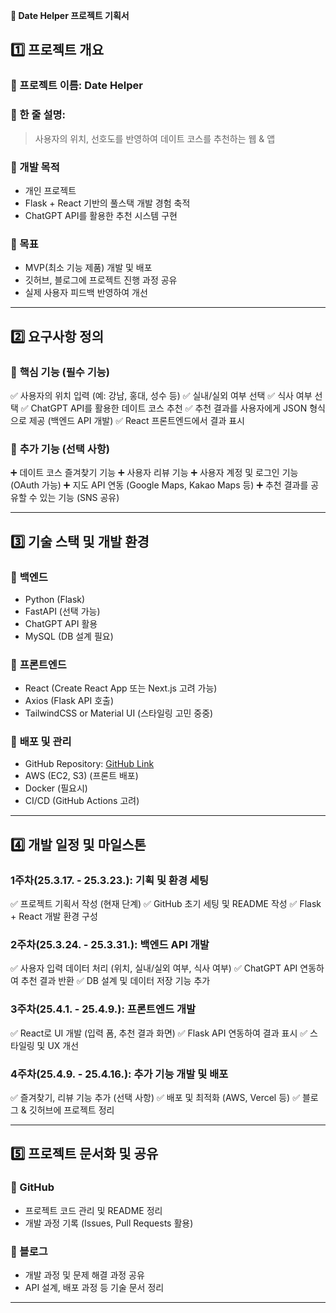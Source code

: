 **📌 Date Helper 프로젝트 기획서**

## 1️⃣ 프로젝트 개요
### 🔹 프로젝트 이름: **Date Helper**
### 🔹 한 줄 설명:
> 사용자의 위치, 선호도를 반영하여 데이트 코스를 추천하는 웹 & 앱

### 🔹 개발 목적
- 개인 프로젝트
- Flask + React 기반의 풀스택 개발 경험 축적
- ChatGPT API를 활용한 추천 시스템 구현

### 🔹 목표
- MVP(최소 기능 제품) 개발 및 배포
- 깃허브, 블로그에 프로젝트 진행 과정 공유
- 실제 사용자 피드백 반영하여 개선

---

## 2️⃣ 요구사항 정의
### 🔹 **핵심 기능** (필수 기능)
✅ 사용자의 위치 입력 (예: 강남, 홍대, 성수 등)
✅ 실내/실외 여부 선택
✅ 식사 여부 선택
✅ ChatGPT API를 활용한 데이트 코스 추천
✅ 추천 결과를 사용자에게 JSON 형식으로 제공 (백엔드 API 개발)
✅ React 프론트엔드에서 결과 표시

### 🔹 **추가 기능** (선택 사항)
➕ 데이트 코스 즐겨찾기 기능
➕ 사용자 리뷰 기능
➕ 사용자 계정 및 로그인 기능 (OAuth 가능)
➕ 지도 API 연동 (Google Maps, Kakao Maps 등)
➕ 추천 결과를 공유할 수 있는 기능 (SNS 공유)

---

## 3️⃣ 기술 스택 및 개발 환경
### 🔹 **백엔드**
- Python (Flask)
- FastAPI (선택 가능)
- ChatGPT API 활용
- MySQL (DB 설계 필요)

### 🔹 **프론트엔드**
- React (Create React App 또는 Next.js 고려 가능)
- Axios (Flask API 호출)
- TailwindCSS or Material UI (스타일링 고민 중중)

### 🔹 **배포 및 관리**
- GitHub Repository: [GitHub Link](https://github.com/Peter-Park95/date_helper)
- AWS (EC2, S3) (프론트 배포)
- Docker (필요시)
- CI/CD (GitHub Actions 고려)

---

## 4️⃣ 개발 일정 및 마일스톤
### **1주차(25.3.17. - 25.3.23.): 기획 및 환경 세팅**
✅ 프로젝트 기획서 작성 (현재 단계)
✅ GitHub 초기 세팅 및 README 작성
✅ Flask + React 개발 환경 구성

### **2주차(25.3.24. - 25.3.31.): 백엔드 API 개발**
✅ 사용자 입력 데이터 처리 (위치, 실내/실외 여부, 식사 여부)
✅ ChatGPT API 연동하여 추천 결과 반환
✅ DB 설계 및 데이터 저장 기능 추가

### **3주차(25.4.1. - 25.4.9.): 프론트엔드 개발**
✅ React로 UI 개발 (입력 폼, 추천 결과 화면)
✅ Flask API 연동하여 결과 표시
✅ 스타일링 및 UX 개선

### **4주차(25.4.9. - 25.4.16.): 추가 기능 개발 및 배포**
✅ 즐겨찾기, 리뷰 기능 추가 (선택 사항)
✅ 배포 및 최적화 (AWS, Vercel 등)
✅ 블로그 & 깃허브에 프로젝트 정리

---

## 5️⃣ 프로젝트 문서화 및 공유
### 🔹 GitHub
- 프로젝트 코드 관리 및 README 정리
- 개발 과정 기록 (Issues, Pull Requests 활용)

### 🔹 블로그
- 개발 과정 및 문제 해결 과정 공유
- API 설계, 배포 과정 등 기술 문서 정리

---

